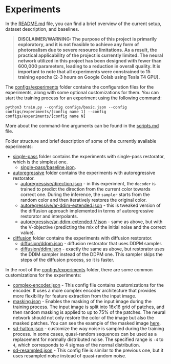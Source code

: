 # Experiments

In the [README.md](../README.md) file, you can find a brief overview of the current setup, dataset description, and baselines.

> **DISCLAIMER/WARNING: The purpose of this project is primarily exploratory, and it is not feasible to achieve any form of photorealism due to severe resource limitations. As a result, the practical applicability of the project is currently limited. The neural network utilized in this project has been designed with fewer than 600,000 parameters, leading to a reduction in overall quality. It is important to note that all experiments were constrained to 15 training epochs (2-3 hours on Google Colab using Tesla T4 GPU).**

The [configs/experiments](../configs/experiments) folder contains the configuration files for the experiments, along with some optional customizations for them. You can start the training process for an experiment using the following command:
```
python3 train.py --config configs/basic.json --config configs/experiments/[config name 1] --config configs/experiments/[config name N]
```

More about the command-line arguments can be found in the [scripts.md](scripts.md) file.

Folder structure and brief description of some of the currently available experiments:

- [single-pass](../configs/experiments/single-pass) folder contains the experiments with single-pass restorator, which is the simplest one.
  - [single-pass/baseline.json](../configs/experiments/single-pass/baseline.json).
- [autoregressive](../configs/experiments/autoregressive) folder contains the experiments with autoregressive restorator.
  - [autoregressive/direction.json](../configs/experiments/autoregressive/direction.json) - in this experiment, the `decoder` is trained to predict the direction from the current color towards correct one. During the inference, the `sampler` starts from the random color and then iteratively restores the original color.
  - [autoregressive/ar-ddim-extended.json](../configs/experiments/autoregressive/ar-ddim-extended.json) - this is tweaked version of the diffusion approach implemented in terms of autoregressive restorator and interpolants.
  - [autoregressive/ar-ddim-extended-V.json](../configs/experiments/autoregressive/ar-ddim-extended-V.json) - same as above, but with the V-objective (predicting the mix of the initial noise and the correct value).
- [diffusion](../configs/experiments/diffusion) folder contains the experiments with diffusion restorator.
  - [diffusion/ddpm.json](../configs/experiments/diffusion/ddpm.json) - diffusion restorator that uses DDPM sampler.
  - [diffusion/ddim.json](../configs/experiments/diffusion/ddim.json) - exactly the same as above, but restorator uses the DDIM sampler instead of the DDPM one. This sampler skips the steps of the diffusion process, so it is faster.

In the root of the [configs/experiments](../configs/experiments) folder, there are some common customizations for the experiments:

- [complex-encoder.json](../configs/experiments/complex-encoder.json) - This config file contains customizations for the encoder. It uses a more complex encoder architecture that provides more flexibility for feature extraction from the input image.
- [masking.json](../configs/experiments/masking.json) - Enables the masking of the input image during the training process. The input image is split into 16x16 grid of patches, and then random masking is applied to up to 75% of the patches. The neural network should not only restore the color of the image but also the masked patches. You can see the example of the masked image [here](img/masking-grid.jpg).
- [sd-halton.json](../configs/experiments/sd-halton.json) -  customize the way noise is sampled during the training process. In some cases, quasi-random sequences can be used as a replacement for normally distributed noise. The specified range is `-4` to `4`, which corresponds to 4 sigmas of the normal distribution.
- [sd-resampled.json](../configs/experiments/sd-resampled.json) - This config file is similar to the previous one, but it uses resampled noise instead of quasi-random noise.